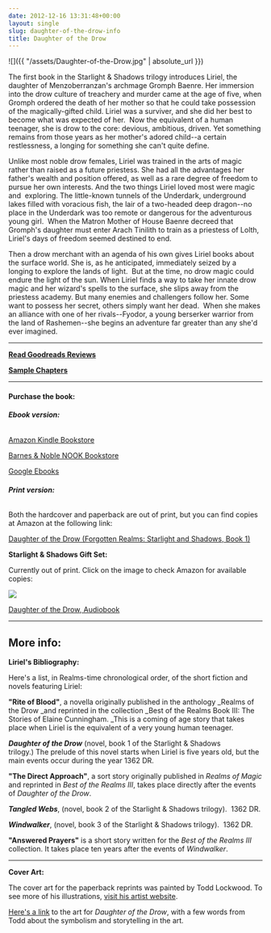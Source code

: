 ```yaml
---
date: 2012-12-16 13:31:48+00:00
layout: single
slug: daughter-of-the-drow-info
title: Daughter of the Drow
---
```


![]({{ "/assets/Daughter-of-the-Drow.jpg" | absolute_url }})

The first book in the Starlight & Shadows trilogy introduces Liriel, the daughter of Menzoberranzan's archmage Gromph Baenre. Her immersion into the drow culture of treachery and murder came at the age of five, when Gromph ordered the death of her mother so that he could take possession of the magically-gifted child. Liriel was a surviver, and she did her best to become what was expected of her.  Now the equivalent of a human teenager, she is drow to the core: devious, ambitious, driven. Yet something remains from those years as her mother's adored child--a certain restlessness, a longing for something she can't quite define.

Unlike most noble drow females, Liriel was trained in the arts of magic rather than raised as a future priestess. She had all the advantages her father's wealth and position offered, as well as a rare degree of freedom to pursue her own interests. And the two things Liriel loved most were magic and  exploring. The little-known tunnels of the Underdark, underground lakes filled with voracious fish, the lair of a two-headed deep dragon--no place in the Underdark was too remote or dangerous for the adventurous young girl.  When the Matron Mother of House Baenre decreed that Gromph's daughter must enter Arach Tinilith to train as a priestess of Lolth, Liriel's days of freedom seemed destined to end.

Then a drow merchant with an agenda of his own gives Liriel books about the surface world. She is, as he anticipated, immediately seized by a longing to explore the lands of light.  But at the time, no drow magic could endure the light of the sun. When Liriel finds a way to take her innate drow magic and her wizard's spells to the surface, she slips away from the priestess academy. But many enemies and challengers follow her. Some want to possess her secret, others simply want her dead.  When she makes an alliance with one of her rivals--Fyodor, a young berserker warrior from the land of Rashemen--she begins an adventure far greater than any she'd ever imagined.

***

**[Read Goodreads Reviews](http://www.goodreads.com/book/show/291514.Daughter_of_the_Drow)**

**[Sample Chapters](http://books.google.com/books?id=hXUQfTaylEAC&printsec=frontcover&source=gbs_ge_summary_r&cad=0#v=onepage&q&f=false)**

***


#### **Purchase the book:**

###### **Ebook version:**

[Amazon Kindle Bookstore](https://www.amazon.com/Daughter-Drow-Starlight-Shadows-Book-ebook/dp/B0058Z4NZ0)

[Barnes & Noble NOOK Bookstore](http://www.barnesandnoble.com/w/forgotten-realms-elaine-cunningham/1103164952?ean=9780786960194)

[Google Ebooks](http://books.google.com/books/about/Daughter_of_the_Drow.html?id=hXUQfTaylEAC)

###### **Print version:**

Both the hardcover and paperback are out of print, but you can find copies at Amazon at the following link:

[Daughter of the Drow (Forgotten Realms: Starlight and Shadows, Book 1)](https://www.amazon.com/gp/product/0786929294/ref=as_li_tl?ie=UTF8&camp=1789&creative=9325&creativeASIN=0786929294&linkCode=as2&tag=elainecu-20&linkId=bbbcc7ccc315b05895066308c5acbba5)

**Starlight & Shadows Gift Set:**

Currently out of print. Click on the image to check Amazon for available copies:

[![](//ws-na.amazon-adsystem.com/widgets/q?_encoding=UTF8&MarketPlace=US&ASIN=0786938161&ServiceVersion=20070822&ID=AsinImage&WS=1&Format=_SL250_&tag=elainecu-20)](https://www.amazon.com/gp/product/0786938161/ref=as_li_tl?ie=UTF8&camp=1789&creative=9325&creativeASIN=0786938161&linkCode=as2&tag=elainecu-20&linkId=d0b658fba72a1e4fa77b52bc9c00c239)

[Daughter of the Drow, Audiobook](https://www.amazon.com/gp/product/B00B7G9U1G/ref=as_li_tl?ie=UTF8&camp=1789&creative=9325&creativeASIN=B00B7G9U1G&linkCode=as2&tag=elainecu-20&linkId=6ae0f506fd0ca1cdc71b3c6afe895503)

***

## More info:

**Liriel's Bibliography:**

Here's a list, in Realms-time chronological order, of the short fiction and novels featuring Liriel:

**"Rite of Blood"**, a novella originally published in the anthology _Realms of the Drow _and reprinted in the collection _Best of the Realms Book III: The Stories of Elaine Cunningham. _This is a coming of age story that takes place when Liriel is the equivalent of a very young human teenager.

_**Daughter of the Drow**_ (novel, book 1 of the Starlight & Shadows trilogy.) The prelude of this novel starts when Liriel is five years old, but the main events occur during the year 1362 DR.

**"The Direct Approach"**, a sort story originally published in _Realms of Magic_ and reprinted in _Best of the Realms III_, takes place directly after the events of _Daughter of the Drow_.

**_Tangled Webs_**, (novel, book 2 of the Starlight & Shadows trilogy).  1362 DR.

_**Windwalker**_, (novel, book 3 of the Starlight & Shadows trilogy).  1362 DR.

**"Answered Prayers"** is a short story written for the _Best of the Realms III_ collection. It takes place ten years after the events of _Windwalker_.

***

**Cover Art:**

The cover art for the paperback reprints was painted by Todd Lockwood. To see more of his illustrations, [visit his artist website](http://www.toddlockwood.com/).

[Here's a link](http://www.toddlockwood.com/galleries/books/02/daughter_drow.shtml) to the art for _Daughter of the Drow_, with a few words from Todd about the symbolism and storytelling in the art.
